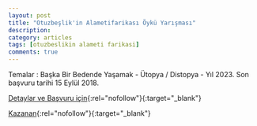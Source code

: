 ```yaml
---
layout: post
title: "Otuzbeşlik'in Alametifarikası Öykü Yarışması"
description: 
category: articles
tags: [otuzbeslikin alameti farikasi]
comments: true
---
```


Temalar : Başka Bir Bedende Yaşamak - Ütopya / Distopya - Yıl 2023. Son başvuru tarihi 15 Eylül 2018.

[Detaylar ve Başvuru için](https://www.otuzbeslik.com/yazilar/otuzbeslikin-alameti-farikasi-oyku-yarismasi?utm_source=edebiyatyarismalari.com&utm_medium=affiliate){:rel="nofollow"}{:target="_blank"}

[Kazanan](https://www.otuzbeslik.com/yazilar/otuzbeslikin-alametifarikasi-oyku-yarismasi-kazanani?utm_source=edebiyatyarismalari.com&utm_medium=affiliate){:rel="nofollow"}{:target="_blank"}
